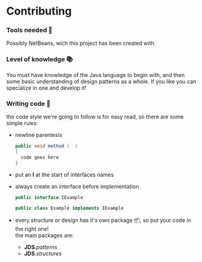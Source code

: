 # Contributing

### Tools needed :wrench:
Possibly NetBeans, wich this project has been created with.
### Level of knowledge :books:
You must have knowledge of the Java language to begin with, and then some basic understanding of design patterns as a whole. If you like you can specialize in one and develop it! 
### Writing code :pencil:
the code style we're going to follow is for easy read, so there are some simple rules:
* newline parentesis
  ``` java
  public void method (  )
  {
    code goes here
  }
  ```
* put an __I__ at the start of interfaces names

* always create an interface before implementation
  ``` java
  public interface IExample
  ```
  ``` java
  public class Example implements IExample
  ```
* every structure or design has it's own package :package:, so put your code in the right one!<br>
  the main packages are: 
  * __JDS__._patterns_
  * __JDS__._structures_ 
